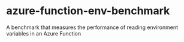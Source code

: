 # azure-function-env-benchmark
A benchmark that measures the performance of reading environment variables in an Azure Function 
